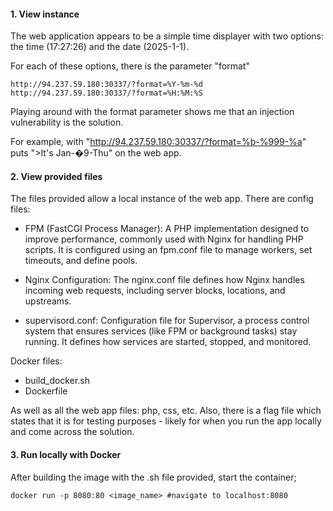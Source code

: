 #### 1. View instance

The web application appears to be a simple time displayer with two options: the time (17:27:26) and the date (2025-1-1).

For each of these options, there is the parameter "format"

```
http://94.237.59.180:30337/?format=%Y-%m-%d
http://94.237.59.180:30337/?format=%H:%M:%S
```

Playing around with the format parameter shows me that an injection vulnerability is the solution.

For example, with "http://94.237.59.180:30337/?format=%b-%999-%a" puts ">It's Jan-�9-Thu" on the web app.

#### 2. View provided files

The files provided allow a local instance of the web app. There are config files: 

- FPM (FastCGI Process Manager): A PHP implementation designed to improve performance, commonly used with Nginx for handling PHP scripts. It is configured using an fpm.conf file to manage workers, set timeouts, and define pools.

- Nginx Configuration: The nginx.conf file defines how Nginx handles incoming web requests, including server blocks, locations, and upstreams.

- supervisord.conf: Configuration file for Supervisor, a process control system that ensures services (like FPM or background tasks) stay running. It defines how services are started, stopped, and monitored.

Docker files:

- build_docker.sh
- Dockerfile

As well as all the web app files: php, css, etc.
Also, there is a flag file which states that it is for testing purposes - likely for when you run the app locally and come across the solution.

#### 3. Run locally with Docker

After building the image with the .sh file provided, start the container;

```
docker run -p 8080:80 <image_name> #navigate to localhost:8080
```
